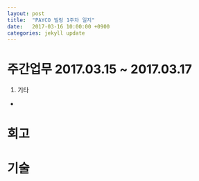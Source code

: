 ```yaml
---
layout: post
title:  "PAYCO 빌링 1주차 일지"
date:   2017-03-16 10:00:00 +0900
categories: jekyll update
---
```


# 주간업무 2017.03.15 ~ 2017.03.17

1. 기타
  - 

# 회고

# 기술
